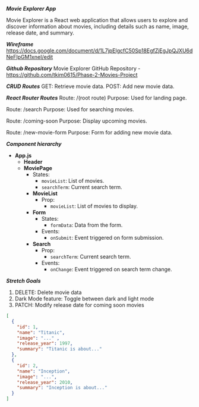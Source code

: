 ***Movie Explorer App***

Movie Explorer is a React web application that allows users to explore and discover information about movies, including details such as name, image, release date, and summary.

***Wireframe***
https://docs.google.com/document/d/1L7jpElgcfC50Sp18EgfZjEgJpQJXU6dNeFIpGM1xneI/edit


***Github Repository***
Movie Explorer GitHub Repository - https://github.com/tkim0615/Phase-2-Movies-Project

***CRUD Routes***
GET: Retrieve movie data.
POST: Add new movie data.


***React Router Routes***
Route: /(root route)
Purpose: Used for landing page.

Route: /search
Purpose: Used for searching movies.

Route: /coming-soon
Purpose: Display upcoming movies.

Route: /new-movie-form
Purpose: Form for adding new movie data.


***Component hierarchy***

- **App.js**
  - **Header**
  - **MoviePage**
    - States:
      - `movieList`: List of movies.
      - `searchTerm`: Current search term.
    - **MovieList**
      - Prop:
        - `movieList`: List of movies to display.
    - **Form**
      - States:
        - `formData`: Data from the form.
      - Events:
        - `onSubmit`: Event triggered on form submission.
    - **Search**
      - Prop:
        - `searchTerm`: Current search term.
      - Events:
        - `onChange`: Event triggered on search term change.






***Stretch Goals***
1. DELETE: Delete movie data
2. Dark Mode feature: Toggle between dark and light mode
3. PATCH: Modify release date for coming soon movies

```json
[
  {
    "id": 1,
    "name": "Titanic",
    "image": "..." ,
    "release_year": 1997,
    "summary": "Titanic is about..."
  },
  {
    "id": 2,
    "name": "Inception",
    "image": "...",
    "release_year": 2010,
    "summary": "Inception is about..."
  }
]
```































